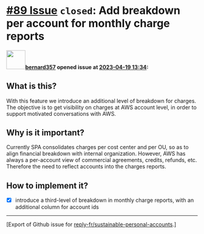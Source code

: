 # [\#89 Issue](https://github.com/reply-fr/sustainable-personal-accounts/issues/89) `closed`: Add breakdown per account for monthly charge reports

#### <img src="https://avatars.githubusercontent.com/u/235078?v=4" width="50">[bernard357](https://github.com/bernard357) opened issue at [2023-04-19 13:34](https://github.com/reply-fr/sustainable-personal-accounts/issues/89):

## What is this?
With this feature we introduce an additional level of breakdown for charges. The objective is to get visibility on charges at AWS account level, in order to support motivated conversations with AWS.

## Why is it important?
Currently SPA consolidates charges per cost center and per OU, so as to align financial breakdown with internal organization. However, AWS has always a per-account view of commercial agreements, credits, refunds, etc. Therefore the need to reflect accounts into the charges reports.

## How to implement it?

- [x] introduce a third-level of breakdown in monthly charge reports, with an additional column for account ids




-------------------------------------------------------------------------------



[Export of Github issue for [reply-fr/sustainable-personal-accounts](https://github.com/reply-fr/sustainable-personal-accounts).]
